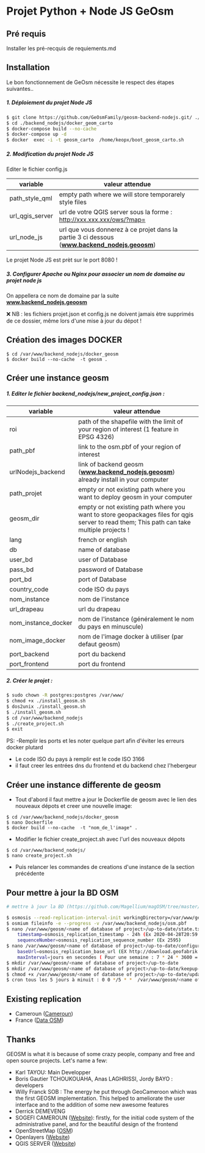 # Projet Python + Node JS GeOsm

## Pré requis

Installer les pré-recquis de requiements.md

## Installation

Le bon fonctionnement de GeOsm nécessite le respect des étapes suivantes..

##### 1. Déploiement du projet Node JS

```sh
$ git clone https://github.com/GeOsmFamily/geosm-backend-nodejs.git/ ./backend_nodejs
$ cd ./backend_nodejs/docker_geom_carto
$ docker-compose build --no-cache
$ docker-compose up -d
$ docker  exec -i -t geosm_carto  /home/keopx/boot_geosm_carto.sh
```
##### 2. Modification du projet Node JS

Editer le fichier config.js

| variable | valeur attendue |
| ------ | ------ |
| path_style_qml | empty path where we will store temporarely style files  |
| url_qgis_server | url de votre QGIS server sous la forme : http://xxx.xxx.xxx/ows/?map= |
| url_node_js | url que vous donnerez à ce projet dans la partie 3 ci dessous (**www.backend_nodejs.geoosm**)|

Le projet Node JS est prèt sur le port 8080 ! 

##### 3. Configurer Apache ou Nginx pour associer un nom de domaine au projet node js
On appellera ce nom de domaine par la suite **www.backend_nodejs.geoosm**

❌  NB : les fichiers projet.json et config.js ne doivent jamais ètre supprimés de ce dossier, même lors d'une mise à jour du dépot !

## Création des images DOCKER

```
$ cd /var/www/backend_nodejs/docker_geosm
$ docker build --no-cache  -t geosm .
```
## Créer une instance geosm

##### 1. Editer le fichier backend_nodejs/new_project_config.json :

| variable | valeur attendue |
| ------ | ------ |
| roi | path of the shapefile with the limit of your region of interest (1 feature in EPSG 4326) |
| path_pbf | link to the osm.pbf of your region of interest |
| urlNodejs_backend | link of backend geosm  (**www.backend_nodejs.geoosm**)  already install in your computer |
| path_projet | empty or not existing path where you want to deploy geosm in your computer |
| geosm_dir | empty or not existing path where you want to store geopackages files for qgis server to read them; This path can take multiple projects ! |
| lang | french or english |
| db | name of database |
| user_bd | user of Database |
| pass_bd | password of Database |
| port_bd | port of Database  |
| country_code | code ISO du pays |
| nom_instance | nom de l'instance |
| url_drapeau  | url du drapeau |
| nom_instance_docker | nom de l'instance (généralement le nom du pays en minuscule) |
| nom_image_docker | nom de l'image docker à utiliser (par defaut geosm)  |
| port_backend | port du backend |
| port_frontend | port du frontend |

##### 2. Créer le projet :

```sh
$ sudo chown -R postgres:postgres /var/www/
$ chmod +x ./install_geosm.sh
$ dos2unix ./install_geosm.sh
$ ./install_geosm.sh
$ cd /var/www/backend_nodejs
$ ./create_project.sh
$ exit

```
PS: -Remplir les ports et les noter quelque part afin d'éviter les erreurs docker plutard
- Le code ISO du pays à remplir est le code ISO 3166
- il faut creer les entrées dns du frontend et du backend chez l'hebergeur

## Créer une instance differente de geosm
- Tout d'abord il faut mettre a jour le Dockerfile de geosm avec le lien des nouveaux dépots et creer une nouvelle image:
```
$ cd /var/www/backend_nodejs/docker_geosm
$ nano Dockerfile
$ docker build --no-cache  -t "nom_de_l'image" .
```
- Modifier le fichier create_project.sh avec l'url des nouveaux dépots
```
$ cd /var/www/backend_nodejs/
$ nano create_project.sh
```

- Puis relancer les commandes de creations d'une instance de la section précédente

## Pour mettre à jour la BD OSM
```sh
# mettre à jour la BD (https://github.com/Magellium/magOSM/tree/master/database)

$ osmosis --read-replication-interval-init workingDirectory=/var/www/geosm/<name of database of project>/up-to-date
$ osmium fileinfo -e --progress -v /var/www/backend_nodejs/osm.pbf
$ nano /var/www/geosm/<name of database of project>/up-to-date/state.txt
    timestamp=osmosis_replication_timestamp - 24h (Ex 2020-04-28T20:59:03Z - 24h = 2020-04-27T20:59:03Z)
	sequenceNumber=osmosis_replication_sequence_number (Ex 2595)
$ nano /var/www/geosm/<name of database of project>/up-to-date/configuration.txt (le fichier existe déja normalement, il a été crée par la première commande avec osmosis)
    baseUrl=osmosis_replication_base_url (EX http://download.geofabrik.de/europe/france-updates)
    maxInterval=jours en secondes ( Pour une semaine : 7 * 24 * 3600 = 604800)
$ mkdir /var/www/geosm/<name of database of project>/up-to-date
$ mkdir /var/www/geosm/<name of database of project>/up-to-date/keepup-cron-logs/
$ chmod +x /var/www/geosm/<name of database of project>/up-to-date/update_osm_db.sh
$ cron tous les 5 jours à minuit : 0 0 */5 * *  /var/www/geosm/<name of database of project>/up-to-date/update_osm_db.sh > /var/www/geosm/france/up-to-date/keepup-cron-logs/keepup-cron.log 2>&1

```

## Existing replication 

* Cameroun ([Cameroun](https://cameroun.geo.sm/))
* France ([Data OSM](https://demo.openstreetmap.fr/))

## Thanks

GEOSM is what it is because of some crazy people, company and free and open source projects. Let's name a few:
*  Karl TAYOU: Main Developper
*  Boris Gautier TCHOUKOUAHA,  Anas LAGHRISSI, Jordy BAYO : developers
* Willy Franck SOB : The energy he put through GeoCameroon which was the first GEOSM implementation. This helped to ameliorate the user interface and to the addition of some new awesome features
* Derrick DEMEVENG
* SOGEFI CAMEROUN ([Website](http://sogefi.cm)): firstly, for the initial code system of the administrative panel, and for the beautiful design of the frontend
* OpenStreetMap ([OSM](http://osm.org))
* Openlayers ([Website](http://openlayers.com))
* QGIS SERVER ([Website](https://docs.qgis.org/3.4/en/docs/training_manual/qgis_server/index.html))


